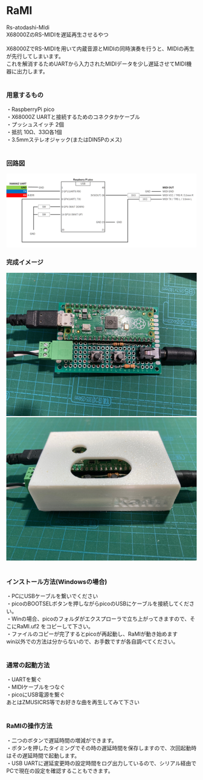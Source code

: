 # RaMI
Rs-atodashi-MIdi<br>
X68000ZのRS-MIDIを遅延再生させるやつ<br>
<br>
X68000ZでRS-MIDIを用いて内蔵音源とMIDIの同時演奏を行うと、MIDIの再生が先行してしまいます。<br>
これを解消するためUARTから入力されたMIDIデータを少し遅延させてMIDI機器に出力します。<br>
<br>
### 用意するもの
・RaspberryPi pico<br>
・X68000Z UARTと接続するためのコネクタかケーブル<br>
・プッシュスイッチ 2個<br>
・抵抗 10Ω、33Ω各1個<br>
・3.5mmステレオジャック(またはDIN5Pのメス)<br>
<br>
### 回路図
![回路図](https://github.com/yagennankoz/RaMI/blob/main/images/RaMI_CircuitDiagram.jpg)
<br>
### 完成イメージ
![完成イメージ](https://github.com/yagennankoz/RaMI/blob/main/images/RaMI_Board.JPG)
<br>
![完成イメージ](https://github.com/yagennankoz/RaMI/blob/main/images/RaMI_case.JPG)
<br>
<br>
### インストール方法(Windowsの場合)
・PCにUSBケーブルを繋いでください<br>
・picoのBOOTSELボタンを押しながらpicoのUSBにケーブルを接続してください。<br>
・Winの場合、picoのフォルダがエクスプローラで立ち上がってきますので、そこにRaMI.uf2 をコピーして下さい。<br>
・ファイルのコピーが完了するとpicoが再起動し、RaMIが動き始めます<br>
win以外での方法は分からないので、お手数ですが各自調べてください。<br>
<br>
### 通常の起動方法
・UARTを繋ぐ<br>
・MIDIケーブルをつなぐ<br>
・picoにUSB電源を繋ぐ<br>
あとはZMUSICRS等でお好きな曲を再生してみて下さい<br>
<br>
### RaMIの操作方法
・二つのボタンで遅延時間の増減ができます。<br>
・ボタンを押したタイミングでその時の遅延時間を保存しますので、次回起動時はその遅延時間で起動します。<br>
・USB UARTに遅延変更時の設定時間をログ出力しているので、シリアル経由でPCで現在の設定を確認することもできます。<br>
